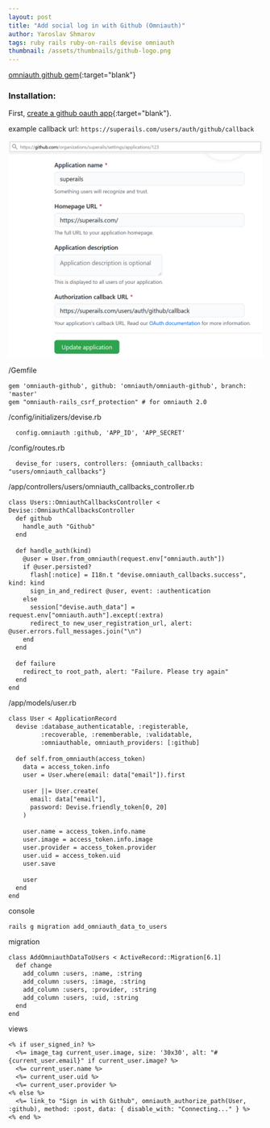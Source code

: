 ```yaml
---
layout: post
title: "Add social log in with Github (Omniauth)"
author: Yaroslav Shmarov
tags: ruby rails ruby-on-rails devise omniauth
thumbnail: /assets/thumbnails/github-logo.png
---
```


[omniauth github gem](https://github.com/omniauth/omniauth-github){:target="blank"}

### Installation:

First, [create a github oauth app](https://github.com/settings/applications/new){:target="blank"}.

example callback url: `https://superails.com/users/auth/github/callback`

![creating a github oauth app](/assets/devise-omniauth-github/create-git-app.png)

/Gemfile
```
gem 'omniauth-github', github: 'omniauth/omniauth-github', branch: 'master'
gem "omniauth-rails_csrf_protection" # for omniauth 2.0
```
/config/initializers/devise.rb
```
  config.omniauth :github, 'APP_ID', 'APP_SECRET'
```
/config/routes.rb
```
  devise_for :users, controllers: {omniauth_callbacks: "users/omniauth_callbacks"}
```
/app/controllers/users/omniauth_callbacks_controller.rb
```
class Users::OmniauthCallbacksController < Devise::OmniauthCallbacksController
  def github
    handle_auth "Github"
  end

  def handle_auth(kind)
    @user = User.from_omniauth(request.env["omniauth.auth"])
    if @user.persisted?
      flash[:notice] = I18n.t "devise.omniauth_callbacks.success", kind: kind
      sign_in_and_redirect @user, event: :authentication
    else
      session["devise.auth_data"] = request.env["omniauth.auth"].except(:extra)
      redirect_to new_user_registration_url, alert: @user.errors.full_messages.join("\n")
    end
  end

  def failure
    redirect_to root_path, alert: "Failure. Please try again"
  end
end
```
/app/models/user.rb
```
class User < ApplicationRecord
  devise :database_authenticatable, :registerable,
         :recoverable, :rememberable, :validatable,
         :omniauthable, omniauth_providers: [:github]

  def self.from_omniauth(access_token)
    data = access_token.info
    user = User.where(email: data["email"]).first

    user ||= User.create(
      email: data["email"],
      password: Devise.friendly_token[0, 20]
    )

    user.name = access_token.info.name
    user.image = access_token.info.image
    user.provider = access_token.provider
    user.uid = access_token.uid
    user.save

    user
  end
end
```
console
```
rails g migration add_omniauth_data_to_users
```
migration
```
class AddOmniauthDataToUsers < ActiveRecord::Migration[6.1]
  def change
    add_column :users, :name, :string
    add_column :users, :image, :string
    add_column :users, :provider, :string
    add_column :users, :uid, :string
  end
end
```
views
```
<% if user_signed_in? %>
  <%= image_tag current_user.image, size: '30x30', alt: "#{current_user.email}" if current_user.image? %>
  <%= current_user.name %>
  <%= current_user.uid %>
  <%= current_user.provider %>
<% else %>
  <%= link_to "Sign in with Github", omniauth_authorize_path(User, :github), method: :post, data: { disable_with: "Connecting..." } %>
<% end %>
```